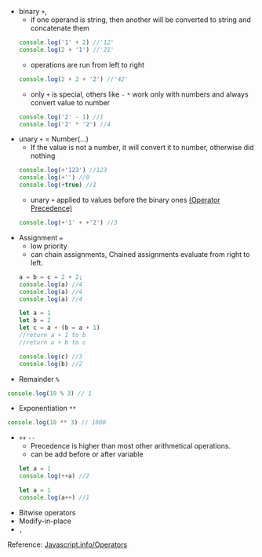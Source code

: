 * binary `+`, 
  * if one operand is string, then another will be converted to string and concatenate them
  ```js
  console.log('1' + 2) //'12'
  console.log(2 + '1') //'21'
  ```
  * operations are run from left to right
  ```js
  console.log(2 + 2 + '2') //'42'
  ```
  * only `+` is special, others like `-` `*` work only with numbers and always convert value to number
  ```js
  console.log('2' - 1) //1
  console.log('2' * '2') //4
  ```
* unary `+` = Number(...)
  * If the value is not a number, it will convert it to number, otherwise did nothing
  ```js
  console.log(+'123') //123
  console.log(+'') //0
  console.log(+true) //1
  ```
  * unary `+` applied to values before the binary ones [(Operator Precedence)](https://developer.mozilla.org/en-US/docs/Web/JavaScript/Reference/Operators/Operator_Precedence)
  ```js
  console.log(+'1' + +'2') //3
  ```
* Assignment `=`
  * low priority 
  * can chain assignments, Chained assignments evaluate from right to left.
  ```js
  a = b = c = 2 + 2;
  console.log(a) //4
  console.log(a) //4
  console.log(a) //4
  ```
  ```js
  let a = 1
  let b = 2
  let c = a + (b = a + 1) 
  //return a + 1 to b
  //return a + b to c
  
  console.log(c) //3
  console.log(b) //2
  ```
* Remainder `%`
```js
console.log(10 % 3) // 1
```
* Exponentiation `**`
```js
console.log(10 ** 3) // 1000
```
* `++` `--`
  * Precedence is higher than most other arithmetical operations.
  * can be add before or after variable
  ```js
  let a = 1
  console.log(++a) //2
  ```
  ```js
  let a = 1
  console.log(a++) //1
  ```
* Bitwise operators
* Modify-in-place
* `,`

Reference: [Javascript.info/Operators](https://javascript.info/operators)

